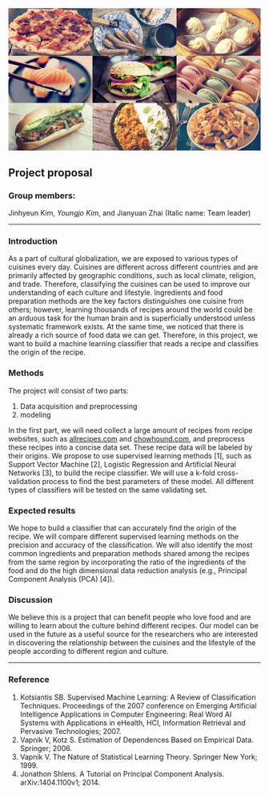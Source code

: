 <img src = "CuisineFromAroundTheWorld.png">

## Project proposal
### Group members: 
Jinhyeun Kim, *Youngjo Kim*, and Jianyuan Zhai (Italic name: Team leader)

<hr>

### Introduction
As a part of cultural globalization, we are exposed to various types of cuisines every day. Cuisines are different across different countries and are primarily affected by geographic conditions, such as local climate, religion, and trade. Therefore, classifying the cuisines can be used to improve our understanding of each culture and lifestyle. Ingredients and food preparation methods are the key factors distinguishes one cuisine from others; however, learning thousands of recipes around the world could be an arduous task for the human brain and is superficially understood unless systematic framework exists. At the same time, we noticed that there is already a rich source of food data we can get. Therefore, in this project, we want to build a machine learning classifier that reads a recipe and classifies the origin of the recipe.

### Methods
The project will consist of two parts: 
1. Data acquisition and preprocessing
2. modeling

In the first part, we will need collect a large amount of recipes from recipe websites, such as <a href="https://www.allrecipes.com/" target="_blank">allrecipes.com</a> and <a href="https://www.allrecipes.com/" target="_blank">chowhound.com</a>, and preprocess these recipes into a concise data set. These recipe data will be labeled by their origins. We propose to use supervised learning methods [1], such as Support Vector Machine [2], Logistic Regression and Artificial Neural Networks [3], to build the recipe classifier. We will use a k-fold cross-validation process to find the best parameters of these model. All different types of classifiers will be tested on the same validating set. 

### Expected results
We hope to build a classifier that can accurately find the origin of the recipe. We will compare different supervised learning methods on the precision and accuracy of the classification. We will also identify the most common ingredients and preparation methods shared among the recipes from the same region by incorporating the ratio of the ingredients of the food and do the high dimensional data reduction analysis (e.g., Principal Component Analysis (PCA) [4]).

### Discussion
We believe this is a project that can benefit people who love food and are willing to learn about the culture behind different recipes. Our model can be used in the future as a useful source for the researchers who are interested in discovering the relationship between the cuisines and the lifestyle of the people according to different region and culture. 

<hr>

### Reference
1. Kotsiantis SB. Supervised Machine Learning: A Review of Classification Techniques. Proceedings of the 2007 conference on Emerging Artificial Intelligence Applications in Computer Engineering: Real Word AI Systems with Applications in eHealth, HCI, Information Retrieval and Pervasive Technologies; 2007.
2.	Vapnik V, Kotz S. Estimation of Dependences Based on Empirical Data. Springer; 2006.
3.	Vapnik V. The Nature of Statistical Learning Theory. Springer New York; 1999.
4. Jonathon Shlens. A Tutorial on Principal Component Analysis. arXiv:1404.1100v1; 2014.
